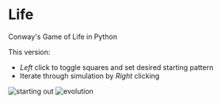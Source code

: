 Life
====

Conway's Game of Life in Python


This version:
  - *Left* click to toggle squares and set desired starting pattern
  - Iterate through simulation by *Right* clicking

![starting out](http://www.mutaku.com/conway1.png)
![evolution](http://www.mutaku.com/conway2.png)